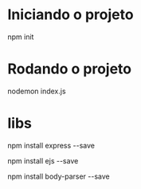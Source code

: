 # Iniciando o projeto
npm init

# Rodando o projeto
nodemon index.js

# libs
npm install express --save     

npm install ejs --save  

npm install body-parser --save


